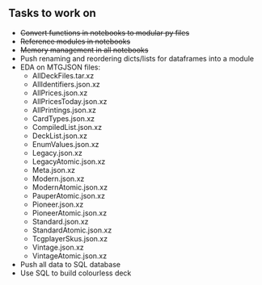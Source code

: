 ## Tasks to work on
 
- ~~Convert functions in notebooks to modular py files~~
- ~~Reference modules in notebooks~~
- ~~Memory management in all notebooks~~
- Push renaming and reordering dicts/lists for dataframes into a module
- EDA on MTGJSON files:
    - AllDeckFiles.tar.xz
    - AllIdentifiers.json.xz
    - AllPrices.json.xz
    - AllPricesToday.json.xz
    - AllPrintings.json.xz
    - CardTypes.json.xz
    - CompiledList.json.xz
    - DeckList.json.xz
    - EnumValues.json.xz
    - Legacy.json.xz
    - LegacyAtomic.json.xz
    - Meta.json.xz
    - Modern.json.xz
    - ModernAtomic.json.xz
    - PauperAtomic.json.xz
    - Pioneer.json.xz
    - PioneerAtomic.json.xz
    - Standard.json.xz
    - StandardAtomic.json.xz
    - TcgplayerSkus.json.xz
    - Vintage.json.xz
    - VintageAtomic.json.xz
- Push all data to SQL database
- Use SQL to build colourless deck